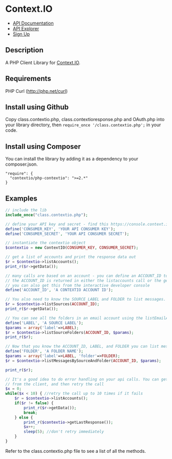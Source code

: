 # Context.IO

* [API Documentation](http://context.io/docs/2.0/)
* [API Explorer](https://console.context.io/#explore)
* [Sign Up](http://context.io)

## Description

A PHP Client Library for [Context.IO](http://context.io). 

## Requirements

PHP Curl (http://php.net/curl)

## Install using Github

Copy class.contextio.php, class.contextioresponse.php and OAuth.php into your library
directory, then ```require_once '/class.contextio.php';``` in your code.

## Install using Composer

You can install the library by adding it as a dependency to your composer.json.

```
"require": {
  "contextio/php-contextio": ">=2.*"
}
```

## Examples

```php
// include the lib
include_once("class.contextio.php");

// define your API key and secret - find this https://console.context.io/#settings
define('CONSUMER_KEY', 'YOUR API CONSUMER KEY');
define('CONSUMER_SECRET', 'YOUR API CONSUMER SECRET');

// instantiate the contextio object
$contextio = new ContextIO(CONSUMER_KEY, CONSUMER_SECRET);

// get a list of accounts and print the response data out
$r = $contextio->listAccounts();
print_r($r->getData());

// many calls are based on an account - you can define an ACCOUNT_ID to make these calls
// the ACCOUNT_ID is returned in either the listaccounts call or the getaccount call
// you can also get this from the interactive developer console
define('ACCOUNT_ID', 'A CONTEXTIO ACCOUNT ID');

// You also need to know the SOURCE_LABEL and FOLDER to list messages.
$r = $contextio->listSources(ACCOUNT_ID);
print_r($r->getData());

// You can see all the folders in an email account using the listEmailAccountFolders method
define('LABEL', 'A SOURCE LABEL');
$params = array('label'=>LABEL);
$r = $contextio->listSourceFolders(ACCOUNT_ID, $params);
print_r($r);

// Now that you know the ACCOUNT_ID, LABEL, and FOLDER you can list messages
define('FOLDER', 'A FOLDER NAME');
$params = array('label'=>LABEL, 'folder'=>FOLDER);
$r = $contextio->listMessagesBySourceAndFolder(ACCOUNT_ID, $params);

print_r($r);

// It's a good idea to do error handling on your api calls. You can get the last error response 
// from the client, and then retry the call
$x = 0;
while($x < 10) { //retry the call up to 10 times if it fails
	$r = $contextio->listAccounts();
	if($r != false) {
		print_r($r->getData());
		break;
	} else {
		print_r($contextio->getLastResponse());
		$x++;
		sleep(5); //don't retry immediately
	}
}

```

Refer to the class.contextio.php file to see a list of all the methods.
